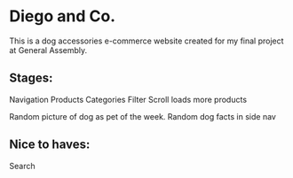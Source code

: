 # Diego and Co.

This is a dog accessories e-commerce website created for my final project at General Assembly.

## Stages:
Navigation 
Products 
Categories
Filter 
Scroll loads more products

Random picture of dog as pet of the week. 
Random dog facts in side nav 

## Nice to haves:
Search
